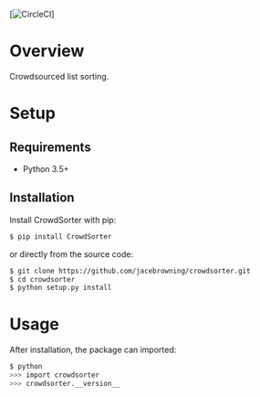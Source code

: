 [![CircleCI](https://circleci.com/gh/jacebrowning/crowdsorter.svg?style=svg&circle-token=62cdd21c977c8fcf0eeeec3f4c414640a184da27)]

# Overview

Crowdsourced list sorting.

# Setup

## Requirements

* Python 3.5+

## Installation

Install CrowdSorter with pip:

```sh
$ pip install CrowdSorter
```

or directly from the source code:

```sh
$ git clone https://github.com/jacebrowning/crowdsorter.git
$ cd crowdsorter
$ python setup.py install
```

# Usage

After installation, the package can imported:

```sh
$ python
>>> import crowdsorter
>>> crowdsorter.__version__
```
